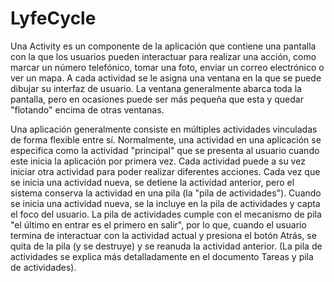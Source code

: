 # LyfeCycle
Una Activity es un componente de la aplicación que contiene una pantalla con la que los usuarios pueden interactuar para realizar 
una acción, como marcar un número telefónico, tomar una foto, enviar un correo electrónico o ver un mapa. A cada actividad se le 
asigna una ventana en la que se puede dibujar su interfaz de usuario. La ventana generalmente abarca toda la pantalla, pero en ocasiones 
puede ser más pequeña que esta y quedar "flotando" encima de otras ventanas.

Una aplicación generalmente consiste en múltiples actividades vinculadas de forma flexible entre sí. Normalmente, una actividad en una
aplicación se especifica como la actividad "principal" que se presenta al usuario cuando este inicia la aplicación por primera vez. 
Cada actividad puede a su vez iniciar otra actividad para poder realizar diferentes acciones. Cada vez que se inicia una actividad nueva,
se detiene la actividad anterior, pero el sistema conserva la actividad en una pila (la "pila de actividades"). Cuando se inicia una 
actividad nueva, se la incluye en la pila de actividades y capta el foco del usuario. La pila de actividades cumple con el mecanismo de 
pila "el último en entrar es el primero en salir", por lo que, cuando el usuario termina de interactuar con la actividad actual y presiona 
el botón Atrás, se quita de la pila (y se destruye) y se reanuda la actividad anterior. (La pila de actividades se explica más 
detalladamente en el documento Tareas y pila de actividades).

